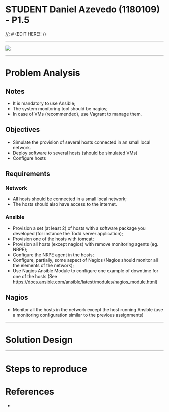 STUDENT **Daniel Azevedo** (1180109) - P1.5
===============================
[//]: # (EDIT HERE!! /\)

[//]: # (NAGIOS TOOLS)
[//]: # (-------------)
[//]: # (Nagios root path)
[//]: # (/usr/local/nagios/etc/objects)
[//]: # (Check Config)
[//]: # (sudo /usr/local/nagios/bin/nagios -v /usr/local/nagios/etc/nagios.cfg)
[//]: # (Restart Nagios)
[//]: # (sudo systemctl restart nagios)
[//]: # (-------------)

---

![](https://d1jnx9ba8s6j9r.cloudfront.net/blog/wp-content/uploads/2017/11/DevOps-Life-Cyce-Nagios-Tutorial-Edureka.png)

---

# Problem Analysis

## Notes

* It is mandatory to use Ansible;
* The system monitoring tool should be nagios;
* In case of VMs (recommended), use Vagrant to manage them.

## Objectives

* Simulate the provision of several hosts connected in an small local network.
* Deploy software to several hosts (should be simulated VMs)
* Configure hosts

## Requirements

### Network

* All hosts should be connected in a small local network;
* The hosts should also have access to the internet.

### Ansible

* Provision a set (at least 2) of hosts with a software package you developed (for instance the Todd server application);
* Provision one of the hosts with tomcat;
* Provision all hosts (except nagios) with remove monitoring agents (eg. NRPE);
* Configure the NRPE agent in the hosts;
* Configure, partially, some aspect of Nagios (Nagios should monitor all the elements of the network);
* Use Nagios Ansible Module to configure one example of downtime for one of the hosts (See https://docs.ansible.com/ansible/latest/modules/nagios_module.html)

## Nagios

* Monitor all the hosts in the network except the host running Ansible (use a monitoring configuration similar to the previous assignments)

---

# Solution Design



---

# Steps to reproduce



# References



* 